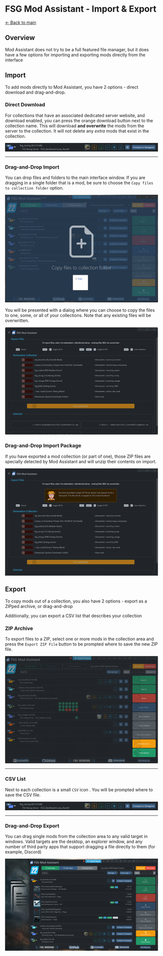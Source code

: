 # FSG Mod Assistant - Import & Export

[← Back to main](index.html)

## Overview

Mod Assistant does not try to be a full featured file manager, but it does have a few options for importing and exporting mods directly from the interface

## Import

To add mods directly to Mod Assistant, you have 2 options - direct download and drag-and-drop.

### Direct Download

For collections that have an associated dedicated server website, and download enabled, you can press the orange download button <i class="bi bi-cloud-download"></i> next to the collection name.  This will download **and overwrite** the mods from the server to the collection.  It will not delete any *extra* mods that exist in the collection.

![direct](img340/collection-entry.png)

---

### Drag-and-Drop Import

You can drop files and folders to the main interface window.  If you are dragging in a single folder that is a mod, be sure to choose the `Copy files to collection folder` option.

![drag in](img340/drag-drop-file.png)

You will be presented with a dialog where you can choose to copy the files to one, some, or all of your collections. Note that any existing files will be overwritten.

![drag in confirm](img340/drag-drop-import.png)

### Drag-and-Drop Import Package

If you have exported a mod collection (or part of one), those ZIP files are specially detected by Mod Assistant and will unzip their contents on import.

![drag in confirm](img340/drag-drop-import-zip.png)

## Export

To copy mods out of a collection, you also have 2 options - export as a ZIPped archive, or drag-and-drop

Additionally, you can export a CSV list that describes your collection

### ZIP Archive

To export files to a ZIP, select one or more mods in the collection area and press the `Export ZIP File` button to be prompted where to save the new ZIP file.

![Alt text](img340/main-window-part-side-bar.png)

---

### CSV List

Next to each collection is a small `CSV` icon <i class="bi bi-filetype-csv"></i>. You will be prompted where to save the CSV file.

![Alt text](img340/collection-entry.png)

---

### Drag-and-Drop Export

You can drag single mods from the collection area to any valid target in windows.  Valid targets are the desktop, an explorer window, and any number of third party apps that support dragging a file directly to them (for example, Discord)

![Alt text](img340/drag-drop-export.png)
